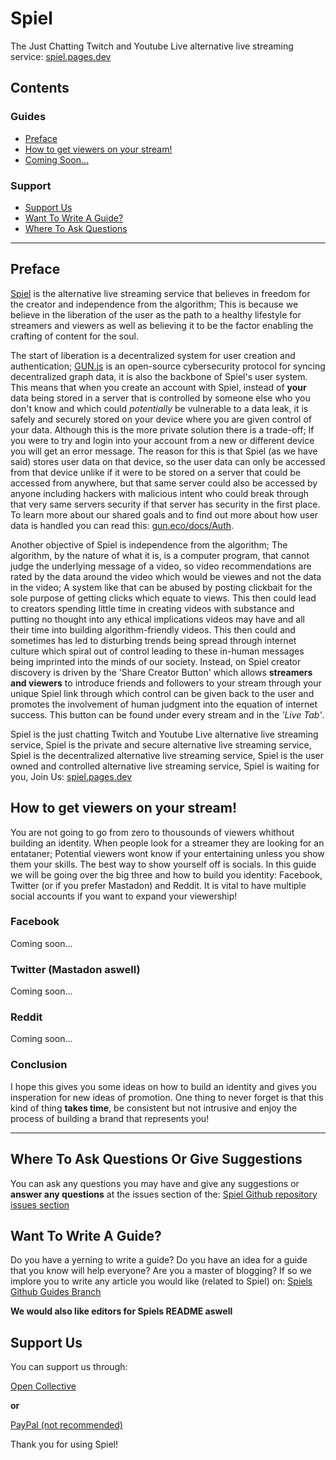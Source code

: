 # Spiel

The Just Chatting Twitch and Youtube Live alternative live streaming service: [spiel.pages.dev](https://spiel.pages.dev/?content=home)

## Contents

### Guides

- [Preface](#preface)
- [How to get viewers on your stream!](#how-to-get-viewers-on-your-stream)
- [Coming Soon...](#guides)

### Support

- [Support Us](#support-us)
- [Want To Write A Guide?](#want-to-write-a-guide)
- [Where To Ask Questions](#where-to-ask-questions-or-give-suggestions)

***

## Preface

[Spiel](https://spiel.pages.dev/?content=home) is the alternative live streaming service that believes in freedom for the creator and independence from the algorithm; This is because we believe in the liberation of the user as the path to a healthy lifestyle for streamers and viewers as well as believing it to be the factor enabling the crafting of content for the soul.

The start of liberation is a decentralized system for user creation and authentication; [GUN.js](https://gun.eco/) is an open-source cybersecurity protocol for syncing decentralized graph data, it is also the backbone of Spiel's user system. This means that when you create an account with Spiel, instead of **your** data being stored in a server that is controlled by someone else who you don't know and which could *potentially* be vulnerable to a data leak, it is safely and securely stored on your device where you are given control of your data. Although this is the more private solution there is a trade-off; If you were to try and login into your account from a new or different device you will get an error message. The reason for this is that Spiel (as we have said) stores user data on that device, so the user data can only be accessed from that device unlike if it were to be stored on a server that could be accessed from anywhere, but that same server could also be accessed by anyone including hackers with malicious intent who could break through that very same servers security if that server has security in the first place. To learn more about our shared goals and to find out more about how user data is handled you can read this: [gun.eco/docs/Auth](https://gun.eco/docs/Auth).

Another objective of Spiel is independence from the algorithm; The algorithm, by the nature of what it is, is a computer program, that cannot judge the underlying message of a video, so video recommendations are rated by the data around the video which would be viewes and not the data in the video; A system like that can be abused by posting clickbait for the sole purpose of getting clicks which equate to views. This then could lead to creators spending little time in creating videos with substance and putting no thought into any ethical implications videos may have and all their time into building algorithm-friendly videos. This then could and sometimes has led to disturbing trends being spread through internet culture which spiral out of control leading to these in-human messages being imprinted into the minds of our society. Instead, on Spiel creator discovery is driven by the 'Share Creator Button' which allows **streamers and viewers** to introduce friends and followers to your stream through your unique Spiel link through which control can be given back to the user and promotes the involvement of human judgment into the equation of internet success. This button can be found under every stream and in the *'Live Tab'*.

Spiel is the just chatting Twitch and Youtube Live alternative live streaming service, Spiel is the private and secure alternative live streaming service, Spiel is the decentralized alternative live streaming service, Spiel is the user owned and controlled alternative live streaming service, Spiel is waiting for you, Join Us: [spiel.pages.dev](https://spiel.pages.dev/?content=home)

## How to get viewers on your stream!

You are not going to go from zero to thousounds of viewers whithout building an identity. When people look for a streamer they are looking for an entataner; Potential viewers wont know if your entertaining unless you show them your skills. The best way to show yourself off is socials. In this guide we will be going over the big three and how to build you identity: Facebook, Twitter (or if you prefer Mastadon) and Reddit. It is vital to have multiple social accounts if you want to expand your viewership!

### Facebook

Coming soon...

### Twitter (Mastadon aswell)

Coming soon...

### Reddit

Coming soon...

### Conclusion

I hope this gives you some ideas on how to build an identity and gives you insperation for new ideas of promotion. One thing to never forget is that this kind of thing **takes time**, be consistent but not intrusive and enjoy the process of building a brand that represents you!

***

## Where To Ask Questions Or Give Suggestions

You can ask any questions you may have and give any suggestions or **answer any questions** at the issues section of the: [Spiel Github repository issues section](https://github.com/BrendanDN/Spiel/issues)

## Want To Write A Guide?

Do you have a yerning to write a guide? Do you have an idea for a guide that you know will help everyone? Are you a master of blogging? If so we implore you to write any article you would like (related to Spiel) on: [Spiels Github Guides Branch](https://github.com/BrendanDN/Spiel/tree/README-Guides)

**We would also like editors for Spiels README aswell**

## Support Us

You can support us through:

[Open Collective](#support-us)

**or**

[PayPal (not recommended)](#support-us)

Thank you for using Spiel!

